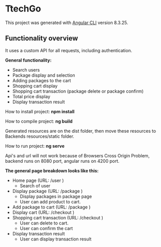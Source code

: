 # TtechGo

This project was generated with [Angular CLI](https://github.com/angular/angular-cli) version 8.3.25.

## Functionality overview

It uses a custom API for all requests, including authentication.

**General functionality:**

- Search users
- Package display and selection 
- Adding packages to the cart
- Shopping cart display
- Shopping cart transaction (package delete or package confirm)
- Total price display
- Display transaction result

How to install project: **npm install**

How to compile project: **ng build**

Generated resources are on the dist folder, then move these resources to Backends resources/static folder.

How to run project: **ng serve**

Api's and url will not work because of Browsers Cross Origin Problem, backend runs on 8080 port, angular runs on 4200 port.

**The general page breakdown looks like this:**

- Home page (URL: /user )
    - Search of user 
- Display package (URL: /package )
    - Display packages in package page
    - User can add product to cart.
- Add package to cart (URL: /package )
- Display cart (URL: /checkout )
- Shopping cart transaction (URL: /checkout )
    - User can delete to cart.
    - User can confirm the cart
- Display transaction result
    - User can display transaction result